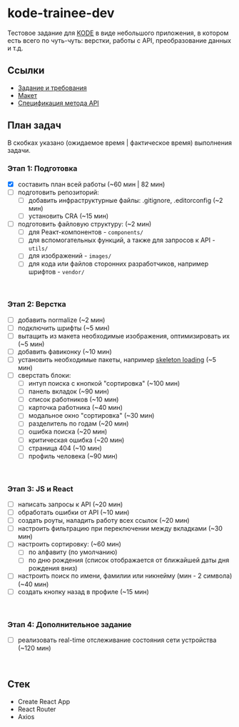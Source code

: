 # kode-trainee-dev

Тестовое задание для [KODE](https://kode.ru/) в виде небольшого приложения, в котором есть всего по чуть-чуть: верстки, работы с API, преобразование данных и т.д.

## Ссылки
* [Задание и требования](https://github.com/appKODE/trainee-test-frontend)
* [Макет](https://www.figma.com/file/GRRKONipVClULsfdCAuVs1/KODE-Trainee-Dev-%D0%9E%D1%81%D0%B5%D0%BD%D1%8C'21?node-id=11%3A14414)
* [Спецификация метода API](https://kode-education.stoplight.io/docs/trainee-test/b3A6MjUxNDM5Mjg-get-users)

## План задач
В скобках указано (ожидаемое время | фактическое время) выполнения задачи.

### Этап 1: Подготовка
- [x] составить план всей работы (~60 мин | 82 мин)
- [ ] подготовить репозиторий:
  * [ ] добавить инфраструктурные файлы: .gitignore, .editorconfig (~2 мин)
  * [ ] установить CRA (~15 мин)
- [ ] подготовить файловую структуру: (~2 мин)
  * [ ] для Реакт-компонентов - `components/`
  * [ ] для вспомогательных функций, а также для запросов к API - `utils/`
  * [ ] для изображений - `images/`
  * [ ] для кода или файлов сторонних разработчиков, например шрифтов - `vendor/`
<br>

### Этап 2: Верстка
- [ ] добавить normalize (~2 мин)
- [ ] подключить шрифты (~5 мин)
- [ ] вытащить из макета необходимые изображения, оптимизировать их (~5 мин)
- [ ] добавить фавиконку (~10 мин)
- [ ] установить необходимые пакеты, например [skeleton loading](https://www.npmjs.com/package/react-loading-skeletonhttps://www.npmjs.com/package/react-loading-skeleton) (~5 мин)
- [ ] сверстать блоки:
  * [ ] интуп поиска с кнопкой "сортировка" (~100 мин)
  * [ ] панель вкладок (~90 мин)
  * [ ] список работников (~10 мин)
  * [ ] карточка работника (~40 мин)
  * [ ] модальное окно "сортировка" (~30 мин)
  * [ ] разделитель по годам (~20 мин)
  * [ ] ошибка поиска (~20 мин)
  * [ ] критическая ошибка (~20 мин)
  * [ ] страница 404 (~10 мин)
  * [ ] профиль человека (~90 мин)
<br>

### Этап 3: JS и React
- [ ] написать запросы к API (~20 мин)
- [ ] обработать ошибки от API (~10 мин)
- [ ] создать роуты, наладить работу всех ссылок (~20 мин)
- [ ] настроить фильтрацию при переключении между вкладками (~30 мин)
- [ ] настроить сортировку: (~60 мин)
  * [ ] по алфавиту (по умолчанию)
  * [ ] по дню рождения (список отображается от ближайшей даты дня рождения вниз) 
- [ ] настроить поиск по имени, фамилии или никнейму (мин - 2 символа) (~40 мин)
- [ ] создать кнопку назад в профиле (~15 мин)
<br>

### Этап 4: Дополнительное задание
- [ ] реализовать real-time отслеживание состояния сети устройства (~120 мин)
<br>

## Стек
* Create React App
* React Router
* Axios